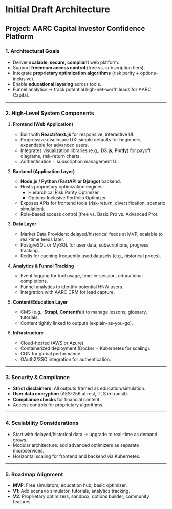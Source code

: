# Initial Draft Architecture
## Project: AARC Capital Investor Confidence Platform

### 1. Architectural Goals
- Deliver **scalable, secure, compliant** web platform.  
- Support **freemium access control** (free vs. subscription tiers).  
- Integrate **proprietary optimization algorithms** (risk parity + options-inclusive).  
- Enable **educational layering** across tools.  
- Funnel analytics → track potential high-net-worth leads for AARC Capital.  

---

### 2. High-Level System Components

1. **Frontend (Web Application)**
   - Built with **React/Next.js** for responsive, interactive UI.  
   - Progressive disclosure UX: simple defaults for beginners, expandable for advanced users.  
   - Integrates visualization libraries (e.g., **D3.js**, **Plotly**) for payoff diagrams, risk-return charts.  
   - Authentication + subscription management UI.  

2. **Backend (Application Layer)**
   - **Node.js / Python (FastAPI or Django)** backend.  
   - Hosts proprietary optimization engines:  
     - Hierarchical Risk Parity Optimizer  
     - Options-Inclusive Portfolio Optimizer  
   - Exposes APIs for frontend tools (risk-return, diversification, scenario simulation).  
   - Role-based access control (free vs. Basic Pro vs. Advanced Pro).  

3. **Data Layer**
   - Market Data Providers: delayed/historical feeds at MVP, scalable to real-time feeds later.  
   - PostgreSQL or MySQL for user data, subscriptions, progress tracking.  
   - Redis for caching frequently used datasets (e.g., historical prices).  

4. **Analytics & Funnel Tracking**
   - Event logging for tool usage, time-in-session, educational completions.  
   - Funnel analytics to identify potential HNW users.  
   - Integration with AARC CRM for lead capture.  

5. **Content/Education Layer**
   - CMS (e.g., **Strapi**, **Contentful**) to manage lessons, glossary, tutorials.  
   - Content tightly linked to outputs (explain-as-you-go).  

6. **Infrastructure**
   - Cloud-hosted (AWS or Azure).  
   - Containerized deployment (Docker + Kubernetes for scaling).  
   - CDN for global performance.  
   - OAuth2/SSO integration for authentication.  

---

### 3. Security & Compliance
- **Strict disclaimers**: All outputs framed as education/simulation.  
- **User data encryption** (AES-256 at rest, TLS in transit).  
- **Compliance checks** for financial content.  
- Access controls for proprietary algorithms.  

---

### 4. Scalability Considerations
- Start with delayed/historical data → upgrade to real-time as demand grows.  
- Modular architecture: add advanced optimizers as separate microservices.  
- Horizontal scaling for frontend and backend via Kubernetes.  

---

### 5. Roadmap Alignment
- **MVP**: Free simulators, education hub, basic optimizer.  
- **V1**: Add scenario simulator, tutorials, analytics tracking.  
- **V2**: Proprietary optimizers, sandbox, options builder, community features.  

